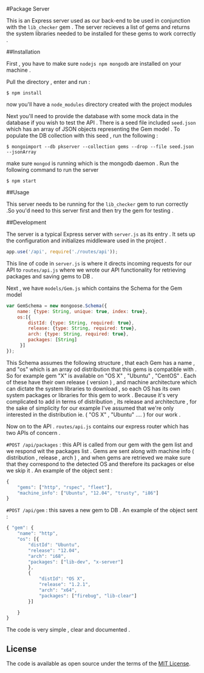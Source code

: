 #Package Server

This is an Express server used as our back-end to be used in conjunction with the `lib_checker` gem . The server recieves a list of gems and returns the system libraries needed to be installed for these gems to work correctly .

##Installation

First , you have to make sure `nodejs npm mongodb` are installed on your machine .

Pull the directory , enter and run :
```
$ npm install
```
now you'll have a `node_modules` directory created with the project modules

Next you'll need to provide the database with some mock data in the database if you wish to test the API . There is a seed file included `seed.json` which has an array of JSON objects representing the Gem model . To populate the DB collection with this seed , run the following :

```
$ mongoimport --db pkserver --collection gems --drop --file seed.json --jsonArray
```

make sure `mongod` is running which is the mongodb daemon . Run the following command to run the server

```
$ npm start
```
##Usage

This server needs to be running for the `lib_checker` gem to run correctly .So you'd need to this server first and then try the gem for testing .

##Development

The server is a typical Express server with `server.js` as its entry . It sets up the configuration and initializes middleware used in the project . 

```javascript
app.use('/api', require('./routes/api'));
```
This line of code in `server.js` is where it directs incoming requests for our API to `routes/api.js` where we wrote our API functionality for retrieving packages and saving gems to DB .

Next , we have `models/Gem.js` which contains the Schema for the Gem model 

```javascript
var GemSchema = new mongoose.Schema({
	name: {type: String, unique: true, index: true},
	os:[{
		distId: {type: String, required: true},
		release: {type: String, required: true},
		arch: {type: String, required: true},
		packages: [String]
	 }]
});
```
This Schema assumes the following structure , that each Gem has a name , and "os" which is an array od distribution that this gems is compatible with . So for example gem "X" is available on "OS X" , "Ubuntu" , "CentOS" . Each of these have their own release ( version ) , and machine architecture which can dictate the system libraries to download , so each OS has its own system packages or libraries for this gem to work . Because it's very complicated to add in terms of distribution , its release and architecture , for the sake of simplicity for our example I've assumed that we're only interested in the distribution ie. ( "OS X" , "Ubuntu" .... ) for our work .

Now on to the API . `routes/api.js` contains our express router which has two APIs of concern .

`#POST /api/packages` : this API is called from our gem with the gem list and we respond wit the packages list . Gems are sent along with machine info ( distribution , release , arch ) , and when gems are retrieved we make sure that they correspond to the detected OS and therefore its packages or else we skip it . An example of the object sent :
```javascript
{ 
	"gems": ["http", "rspec", "fleet"],
	"machine_info": ["Ubuntu", "12.04", "trusty", "i86"]
}
```

`#POST /api/gem` : this saves a new gem to DB . An example of the object sent :
```javascript
{ "gem": {
	"name": "http",
	"os": [{
		"distId": "Ubuntu",
		"release": "12.04",
		"arch": "i68",
		"packages": ["lib-dev", "x-server"]
		},
		{
			"distId": "OS X",
			"release": "1.2.1",
			"arch": "x64",
			"packages": ["firebug", "lib-clear"]
		}]

	}
}
```
The code is very simple , clear and documented .

## License 
The code is available as open source under the terms of the [MIT License](http://opensource.org/licenses/MIT).

